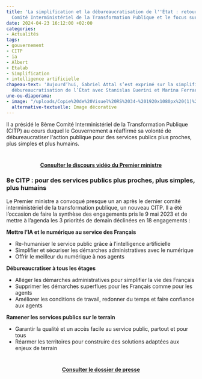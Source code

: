 ```yaml
---
title: 'La simplification et la débureaucratisation de l''État : retour sur le 8e
  Comité Interministériel de la Transformation Publique et le focus sur l’IA'
date: 2024-04-23 16:12:00 +02:00
categories:
- Actualités
tags:
- gouvernement
- CITP
- ia
- Albert
- Etalab
- Simplification
- intelligence artificielle
chapeau-text: 'Aujourd’hui, Gabriel Attal s’est exprimé sur la simplification et la
  débureaucratisation de l’État avec Stanislas Guerini et Marina Ferrari. '
une-ou-diaporama:
- image: "/uploads/Copie%20de%20Visuel%20RS%2034-%201920x1080px%20(1)%20(1).png"
  alternative-textuelle: Image décorative
---
```


Il a présidé le 8ème Comité Interministériel de la Transformation Publique (CITP) au cours duquel le Gouvernement a réaffirmé sa volonté de débureaucratiser l'action publique pour des services publics plus proches, plus simples et plus humains.


<div align="center" style="margin-bottom: 15px; margin-top: 40px"><a href="https://www.youtube.com/watch?v=tyHC88mGxUw" class="button" title="Consulter le discours vidéo du Premier ministre - Lien externe"><b>Consulter le discours vidéo du Premier ministre</b></a></div>


### 8e CITP : pour des services publics plus proches, plus simples, plus humains

Le Premier ministre a convoqué presque un an après le dernier comité interministériel de la transformation publique, un nouveau CITP. Il a été l’occasion de faire la synthèse des engagements pris le 9 mai 2023 et de mettre à l’agenda les 3 priorités de demain déclinées en 18 engagements :

**Mettre l’IA et le numérique au service des Français**
* Re-humaniser le service public grâce à l’intelligence artificielle
* Simplifier et sécuriser les démarches administratives avec le numérique
* Offrir le meilleur du numérique à nos agents

**Débureaucratiser à tous les étages**
* Alléger les démarches administratives pour simplifier la vie des Français
* Supprimer les démarches superflues pour les Français comme pour les agents
* Améliorer les conditions de travail, redonner du temps et faire confiance aux agents

**Ramener les services publics sur le terrain**
* Garantir la qualité et un accès facile au service public, partout et pour tous
* Réarmer les territoires pour construire des solutions adaptées aux enjeux de terrain


<div align="center" style="margin-bottom: 15px; margin-top: 40px"><a href="https://www.modernisation.gouv.fr/presse/8e-comite-interministeriel-de-la-transformation-publique" class="button" title="Consulter le dossier de presse - Lien externe"><b>Consulter le dossier de presse</b></a></div>
